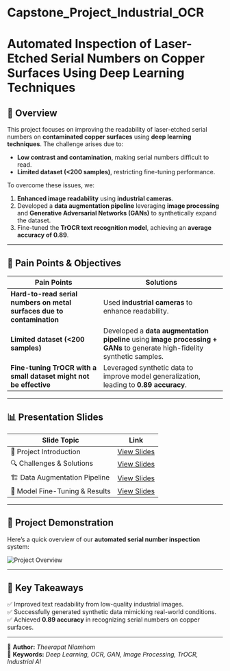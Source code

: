 # Capstone_Project_Industrial_OCR

# Automated Inspection of Laser-Etched Serial Numbers on Copper Surfaces Using Deep Learning Techniques  

## 📝 Overview  
This project focuses on improving the readability of laser-etched serial numbers on **contaminated copper surfaces** using **deep learning techniques**. The challenge arises due to:  
- **Low contrast and contamination**, making serial numbers difficult to read.  
- **Limited dataset (<200 samples)**, restricting fine-tuning performance.  

To overcome these issues, we:  
1. **Enhanced image readability** using **industrial cameras**.  
2. Developed a **data augmentation pipeline** leveraging **image processing** and **Generative Adversarial Networks (GANs)** to synthetically expand the dataset.  
3. Fine-tuned the **TrOCR text recognition model**, achieving an **average accuracy of 0.89**.  

---

## 🎯 Pain Points & Objectives  

| Pain Points | Solutions |
|------------|----------|
| **Hard-to-read serial numbers on metal surfaces due to contamination** | Used **industrial cameras** to enhance readability. |
| **Limited dataset (<200 samples)** | Developed a **data augmentation pipeline** using **image processing + GANs** to generate high-fidelity synthetic samples. |
| **Fine-tuning TrOCR with a small dataset might not be effective** | Leveraged synthetic data to improve model generalization, leading to **0.89 accuracy**. |

---

## 📊 **Presentation Slides**  

| Slide Topic | Link |
|------------|------|
| 📌 Project Introduction | [View Slides](#) |
| 🔍 Challenges & Solutions | [View Slides](#) |
| 🏗️ Data Augmentation Pipeline | [View Slides](#) |
| 🤖 Model Fine-Tuning & Results | [View Slides](#) |

---

## 🎥 **Project Demonstration**  

Here’s a quick overview of our **automated serial number inspection** system:  

![Project Overview](images/project_demo.gif)  

---

## 🚀 **Key Takeaways**  
✅ Improved text readability from low-quality industrial images.  
✅ Successfully generated synthetic data mimicking real-world conditions.  
✅ Achieved **0.89 accuracy** in recognizing serial numbers on copper surfaces.  

---

📌 **Author:** *Theerapat Niamhom*  
📌 **Keywords:** *Deep Learning, OCR, GAN, Image Processing, TrOCR, Industrial AI*  
